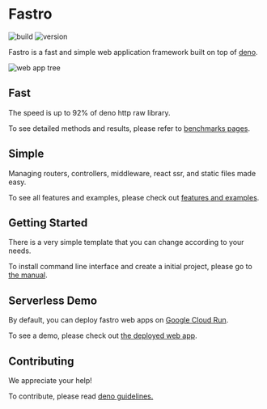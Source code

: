# Fastro
![][build] ![][version]

Fastro is a fast and simple web application framework built on top of
[deno](https://deno.land).

![][tree]

## Fast

The speed is up to 92% of deno http raw library.

To see detailed methods and results, please refer to [benchmarks pages](https://fastro.app/benchmarks).

## Simple

Managing routers, controllers, middleware, react ssr, and static files made easy.

To see all features and examples, please check out [features and examples](https://fastro.app/manual/features.html).

## Getting Started

There is a very simple template that you can change according to your needs.

To install command line interface and create a initial project, please go to [the manual](https://fastro.app/manual/).

## Serverless Demo

By default, you can deploy fastro web apps on [Google Cloud Run](https://cloud.google.com/run).

To see a demo, please check out [the deployed web app](https://hello-6bxxicr2uq-ue.a.run.app/).

## Contributing

We appreciate your help!

To contribute, please read
[deno guidelines.](https://github.com/denoland/deno/blob/main/docs/contributing/style_guide.md)

[build]: https://github.com/fastroapp/fastro/workflows/ci/badge.svg?branch=master "build"
[version]: https://img.shields.io/github/v/release/fastroapp/fastro?label=version "version"
[tree]: https://raw.githubusercontent.com/fastroapp/fastro/gh-pages/public/tree.svg "web app tree"
